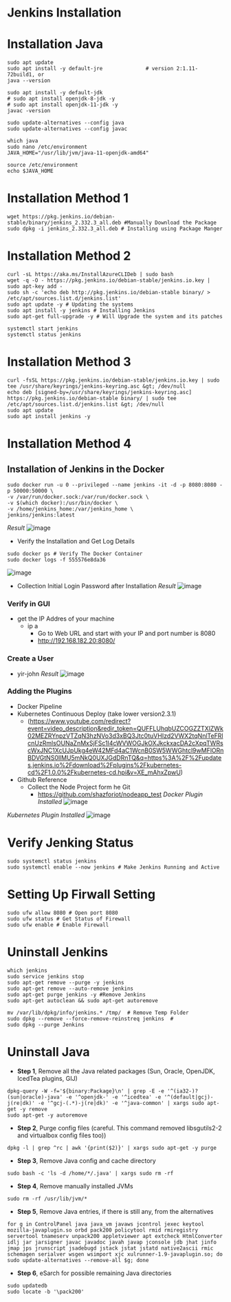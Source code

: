 # Jenkins Installation

# Installation Java
```
sudo apt update
sudo apt install -y default-jre              # version 2:1.11-72build1, or
java --version
```
```
sudo apt install -y default-jdk
# sudo apt install openjdk-8-jdk -y
# sudo apt install openjdk-11-jdk -y
javac -version
```
```
sudo update-alternatives --config java
sudo update-alternatives --config javac
```

```
which java
sudo nano /etc/environment
JAVA_HOME="/usr/lib/jvm/java-11-openjdk-amd64"
```
```
source /etc/environment
echo $JAVA_HOME
```

# Installation Method 1
```
wget https://pkg.jenkins.io/debian-stable/binary/jenkins_2.332.3_all.deb #Manually Download the Package 
sudo dpkg -i jenkins_2.332.3_all.deb # Installing using Package Manger
```
# Installation Method 2
```
curl -sL https://aka.ms/InstallAzureCLIDeb | sudo bash
wget -q -O - https://pkg.jenkins.io/debian-stable/jenkins.io.key | sudo apt-key add -
sudo sh -c 'echo deb http://pkg.jenkins.io/debian-stable binary/ > /etc/apt/sources.list.d/jenkins.list'
sudo apt update -y # Updating the systems
sudo apt install -y jenkins # Installing Jenkins
sudo apt-get full-upgrade -y # Will Upgrade the system and its patches

systemctl start jenkins
systemctl status jenkins
```

# Installation Method 3
```
curl -fsSL https://pkg.jenkins.io/debian-stable/jenkins.io.key | sudo tee /usr/share/keyrings/jenkins-keyring.asc &gt; /dev/null
echo deb [signed-by=/usr/share/keyrings/jenkins-keyring.asc] https://pkg.jenkins.io/debian-stable binary/ | sudo tee /etc/apt/sources.list.d/jenkins.list &gt; /dev/null
sudo apt update
sudo apt install jenkins -y
```

# Installation Method 4
## Installation of Jenkins in the Docker
```
sudo docker run -u 0 --privileged --name jenkins -it -d -p 8080:8080 -p 50000:50000 \
-v /var/run/docker.sock:/var/run/docker.sock \
-v $(which docker):/usr/bin/docker \
-v /home/jenkins_home:/var/jenkins_home \
jenkins/jenkins:latest
```
_Result_
![image](https://user-images.githubusercontent.com/111234771/211172372-07241d10-7174-4ae5-9158-dd93c56b791c.png)

- Verify the Installation and Get Log Details
```
sudo docker ps # Verify The Docker Container
sudo docker logs -f 555576e8da36
```
![image](https://user-images.githubusercontent.com/111234771/211172460-3906aae9-3cc0-4d8d-b741-fffc087a6ba6.png)
- Collection Initial Login Password after Installation
_Result_
![image](https://user-images.githubusercontent.com/111234771/211172533-9ea51807-ed47-4ee8-b2d1-ef799c5f383e.png)

### Verify in GUI
- get the IP Addres of your machine
  - ip a
    - Go to Web URL and start with your IP and port number is 8080
    - http://192.168.182.20:8080/

### Create a User
- yir-john
_Result_
![image](https://user-images.githubusercontent.com/111234771/211172776-96863ec7-a9a3-4c89-bcc1-f509c5c08125.png)


### Adding the Plugins
- Docker Pipeline
- Kubernetes Continuous Deploy (take lower version2.3.1) 
  -  (https://www.youtube.com/redirect?event=video_description&redir_token=QUFFLUhqbUZCOGZZTXlZWk02MEZRYnpzVTZqN3hzNVo3d3xBQ3Jtc0tuVHIzd2VWX2tqNnlTeFRlcnUzRmlsOUNaZnMxSjFSc1l4cWVWOGJkOXJkckxacDA2cXpqTWRscWxJNC1XcUJpUkg4eW42MFd4aC1WcnB0SW5WWGhtcl9wMFlORnBDVGtNS0llMU5mNkQ0UXJGdDRnTQ&q=https%3A%2F%2Fupdates.jenkins.io%2Fdownload%2Fplugins%2Fkubernetes-cd%2F1.0.0%2Fkubernetes-cd.hpi&v=XE_mAhxZpwU)
- Github Reference
  - Collect the Node Project form he Git
    - https://github.com/shazforiot/nodeapp_test
_Docker Plugin Installed_
![image](https://user-images.githubusercontent.com/111234771/211172853-ab8a03c5-19ea-403a-92a5-af0e28e0aaf8.png)

_Kubernetes Plugin Installed_
![image](https://user-images.githubusercontent.com/111234771/211173004-c0bd5f4c-195a-4fbb-aa64-d74c088f8bfb.png)

# Verify Jenking Status
```
sudo systemctl status jenkins
sudo systemctl enable --now jenkins # Make Jenkins Running and Active
```

# Setting Up Firwall Setting
```
sudo ufw allow 8080 # Open port 8080
sudo ufw status # Get Status of Firewall
sudo ufw enable # Enable Firewall
```

# Uninstall Jenkins
```
which jenkins
sudo service jenkins stop
sudo apt-get remove --purge -y jenkins 
sudo apt-get remove --auto-remove jenkins 
sudo apt-get purge jenkins -y #Remove Jenkins
sudo apt-get autoclean && sudo apt-get autoremove

mv /var/lib/dpkg/info/jenkins.* /tmp/  # Remove Temp Folder
sudo dpkg --remove --force-remove-reinstreq jenkins  # 
sudo dpkg --purge Jenkins
```

# Uninstall Java
- **Step 1**, Remove all the Java related packages (Sun, Oracle, OpenJDK, IcedTea plugins, GIJ)
```
dpkg-query -W -f='${binary:Package}\n' | grep -E -e '^(ia32-)?(sun|oracle)-java' -e '^openjdk-' -e '^icedtea' -e '^(default|gcj)-j(re|dk)' -e '^gcj-(.*)-j(re|dk)' -e '^java-common' | xargs sudo apt-get -y remove
sudo apt-get -y autoremove
```
- **Step 2**, Purge config files (careful. This command removed libsgutils2-2 and virtualbox config files too))
```
dpkg -l | grep ^rc | awk '{print($2)}' | xargs sudo apt-get -y purge
```
- **Step 3**, Remove Java config and cache directory
```
sudo bash -c 'ls -d /home/*/.java' | xargs sudo rm -rf
```
- **Step 4**, Remove manually installed JVMs
```
sudo rm -rf /usr/lib/jvm/*
```
  - **Step 5**, Remove Java entries, if there is still any, from the alternatives
```
for g in ControlPanel java java_vm javaws jcontrol jexec keytool mozilla-javaplugin.so orbd pack200 policytool rmid rmiregistry servertool tnameserv unpack200 appletviewer apt extcheck HtmlConverter idlj jar jarsigner javac javadoc javah javap jconsole jdb jhat jinfo jmap jps jrunscript jsadebugd jstack jstat jstatd native2ascii rmic schemagen serialver wsgen wsimport xjc xulrunner-1.9-javaplugin.so; do sudo update-alternatives --remove-all $g; done

```
- **Step 6**, eSarch for possible remaining Java directories
```
sudo updatedb
sudo locate -b '\pack200'
```

